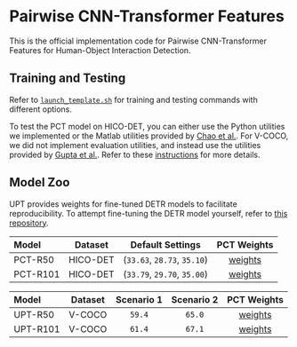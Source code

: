# Pairwise CNN-Transformer Features
This is the official implementation code for Pairwise CNN-Transformer Features for Human-Object Interaction Detection.

## Training and Testing

Refer to [`launch_template.sh`](./launch_template.sh) for training and testing commands with different options. 

To test the PCT model on HICO-DET, you can either use the Python utilities we implemented or the Matlab utilities provided by [Chao et al.](https://github.com/ywchao/ho-rcnn). For V-COCO, we did not implement evaluation utilities, and instead use the utilities provided by [Gupta et al.](https://github.com/s-gupta/v-coco#evaluation). Refer to these [instructions](https://github.com/fredzzhang/upt/discussions/14) for more details.

## Model Zoo
UPT provides weights for fine-tuned DETR models to facilitate reproducibility. To attempt fine-tuning the DETR model yourself, refer to [this repository](https://github.com/fredzzhang/hicodet).

|Model|Dataset|Default Settings|PCT Weights|
|:-|:-:|:-:|:-:|
|PCT-R50|HICO-DET|(`33.63`, `28.73`, `35.10`)|[weights](https://drive.google.com/file/d/1aX7My2gdk6xmzpsZc4V0TlUKgkS-tSom/view?usp=drive_link)|
|PCT-R101|HICO-DET|(`33.79`, `29.70`, `35.00`)|[weights](https://drive.google.com/file/d/1gXU4Wa5kUxWVi_JXZ6sJwDQytGnrs4T6/view?usp=drive_link)|

|Model|Dataset|Scenario 1|Scenario 2|PCT Weights|
|:-|:-:|:-:|:-:|:-:|
|UPT-R50|V-COCO|`59.4`|`65.0`|[weights](https://drive.google.com/file/d/19KMHdR_Hu5x4YDUS0UKW2Ic_gQ-nehuv/view?usp=drive_link)|
|UPT-R101|V-COCO|`61.4`|`67.1`|[weights](https://drive.google.com/file/d/1erwK1Au0iXn0PF1eJEepl-qVFRTelu7R/view?usp=drive_link)|
